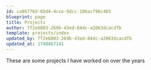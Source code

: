 ```yaml
---
id: ca86776d-6bd4-4cce-9dcc-186acf96c465
blueprint: page
title: Projects
author: 7f2e6803-269b-43ed-84dc-a2063dcacdfb
template: projects/index
updated_by: 7f2e6803-269b-43ed-84dc-a2063dcacdfb
updated_at: 1740467141
---
```

These are some projects I have worked on over the years